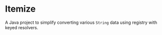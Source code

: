# Itemize

A Java project to simplify converting various `String` data using registry with keyed resolvers.